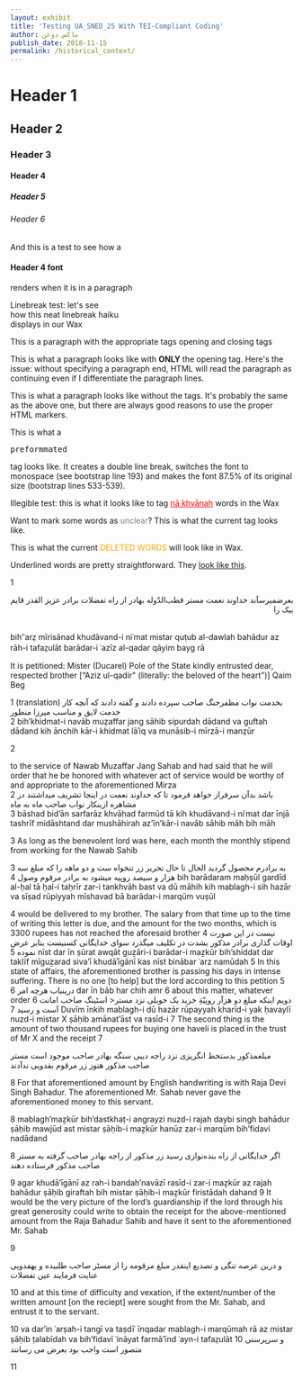 ```yaml
---
layout: exhibit
title: 'Testing UA_SNED_25 With TEI-Compliant Coding'
author: ماكس دوغن
publish_date: 2018-11-15
permalink: /historical_context/
---
```


<h1>Header 1</h1>

<h2>Header 2</h2>

<h3>Header 3</h3>

<h4>Header 4</h4>

<h5>Header 5</h5>

<h6>Header 6</h6>



<p>And this is a test to see how a <h4>Header 4 font</h4> renders when it is in a paragraph</p>

<p>Linebreak test: let's see <br> how this neat linebreak haiku <br> displays in our Wax </p>

<p>This is a paragraph with the appropriate tags opening and closing tags</p>

<p>This is what a paragraph looks like with <b>ONLY</b> the opening tag. Here's the issue: without specifying a paragraph end, HTML will read the paragraph as continuing even if I differentiate the paragraph lines.

 This is what a paragraph looks like without the tags. It's probably the same as the above one, but there are always good reasons to use the proper HTML markers.

<p>This is what a <pre>preformmated</pre> tag looks like. It creates a double line break, switches the font to monospace (see bootstrap line 193) and makes the font 87.5% of its original size (bootstrap lines 533-539). </p>

<p>Illegible test: this is what it looks like to tag <span style="color:red"><u>nā khvānah</u></span> words in the Wax</p>

<p>Want to mark some words as <span style="color:gray">unclear</span>? This is what the current tag looks like.</p>

<p>This is what the current <span style="color:orange">DELETED WORDS</span> will look like in Wax.</p>

<p>Underlined words are pretty straightforward. They <u>look like this</u>.</p>


1
<br>
<p style="text-align:right;"> بعرضمیرسآند          خداوند نعمت مستر قطب‌الدّوله بهادر از راه تفضلات برادر عزیز القدر قایم بیک را </p><br/>
bih’ʿarz̤ mīrisānad khudāvand-i niʿmat mistar quṭub al-dawlah bahādur az rāh-i tafaz̤ulāt barādar-i ʿazīz al-qadar qāyim bayg rā <lb/>

It is petitioned:
Mister (Ducarel) Pole of the State kindly entrusted dear, respected brother [“Aziz ul-qadir" (literally: the beloved of the heart”)] Qaim Beg <lb/>
<lb/>

1 (translation)
<span style="direction:rtl">بخدمت نواب مظفرجنگ صاحب سپرده دادند و گفته دادند که آنچه کار خدمت لایق و مناسب میرزا منظور </span><br/>
2
bih’khidmat-i navāb muẓaffar jang sāhib sipurdah dādand va guftah dādand kih ānchih kār-i khidmat lāʾiq va munāsib-i mīrzā-i manẓūr <lb/>


2

to the service of Nawab Muzaffar Jang Sahab and  had said that he will order that he be honored with whatever act of service would be worthy of and appropriate to the aforementioned Mirza  
2
باشد  بدآن سرفراز  خواهد فرمود تا که خداوند نعمت در اینجا تشریف میداشتند در مشاهره ازینکار نواب صاحب ماه به ماه <lb/>  
3
bāshad bid’ān sarfarāz khvāhad farmūd tā kih khudāvand-i niʿmat dar īnjā tashrīf midāshtand dar mushāhirah az’īn’kār-i navāb sāhib māh bih māh <lb/>


3
As long as the benevolent lord was here,  each month the monthly stipend from working for the Nawab Sahib


3
به برادرم محصول گردید الحال تا حال تحریر زر تنخواه ست و دو ماھه را که مبلغ سه ھزار و سیصد روپیه میشود به برادر <unclear>مرقوم </unclear> وصول <lb/>
4
bih barādaram maḥṣūl gardīd al-ḥal tā ḥal-i taḥrīr zar-i tankhvāh bast va dū māhih kih mablagh-i sih hazār va sīṣad rūpiyyah mīshavad bā barādar-i marqūm vuṣūl <lb/>


4
would be delivered to my brother. The salary from that time up to the time of writing this letter is due, and the amount for the two months, which is 3300 rupees has not reached the aforesaid brother
4
نیست در این صورت اوقات گذاری برادر مذکور بشدت در تکلیف میگذرد سوای خدایگانی  کسنیست بنابر عرض نموده  <lb/>
5
nīst dar īn ṣūrat awqāt guẕāri-i barādar-i maẕkūr bih’shiddat dar taklīf mīguẕarad siva’ī khudāʾīgānī kas nīst binābar ʿarz namūdah  <lb/>
5
In this state of affairs, the aforementioned brother is passing his days in intense suffering. There is no one [to help] but the lord according to this petition
5
درینباب هرچه امر <lb/>
6
dar īn bāb har chih amr  <lb/>
6
about this matter, whatever order
6
دویم اینکه مبلغ دو ھزآر روپیّهَِ خريد یک حویلی نزد مستر< <unclear>اسٹینگ </unclear> صاحب امانت اَست و رسید  <lb/>
7
Duvīm īnkih mablagh-i dū hazār rūpayyah kharīd-i yak ḥavaylī nuzd-i mistar <unclear>X</unclear> ṣāḥib amānat’āst va rasīd-i <lb/>
7
The second thing is the amount of two thousand rupees for buying one haveli  is  placed in the trust of Mr X and the receipt
7





مبلغمذکور بدستخط انگریزی نزد راجه دیبی سنگه بهادر صاحب موجود است مستر صاحب مذکور هنوز زر مرقوم بفدویی ندآدند<lb/>


8
For that aforementioned amount by English handwriting is with Raja Devi Singh Bahadur. The aforementioned Mr. Sahab never gave the aforementioned money to this servant.


8
mablagh’maẕkūr bih’dastkhaṭ-i angrayzi nuzd-i rajah daybi singh bahādur ṣāḥib mawjūd ast mistar ṣāḥib-i maẕkūr hanūz zar-i marqūm bih’fidavi nadādand <lb/>


8
اگر خدایگانی از راه بنده‌نوازی رسید  زر مذکور از راجه بهادر صاحب گرفته به مستر صاحب مذکور فرستاده دهند<lb/>


9
agar khudā’īgānī az rah-i bandah′navāzī rasīd-i zar-i maẕkūr az rajah bahādur ṣāḥib giraftah bih mistar ṣāḥib-i maẕkūr firistādah dahand <lb/>
9
It would be the very picture of the lord’s guardianship if  the lord through his great generosity could write to obtain the receipt for the above-mentioned amount  from the Raja Bahadur Sahib and have it sent to the aforementioned Mr. Sahab


9



و درین  عرصه  تنگی و تصدیع  اینقدر مبلغ مرقومه را از مسٹر صاحب طلبیده و بهفدویی عنایت فرمایند عین تفضلات<lb/>   



10
and  at this time of difficulty and vexation,  if the extent/number of the written amount [on the reciept]  were sought from the Mr. Sahab, and  entrust it to the servant.

10
va dar′in ʿarṣah-i tangī va taṣdīʿ īnqadar mablagh-i marqūmah rā az mistar ṣāḥib ṭalabīdah va bih′fidavī ʿināyat farmā’īnd ʿayn-i tafaz̤ulāt <lb/>
10
و  سرپرستی متصور است واجب بود بعرض می رسانند <lb/>



11
